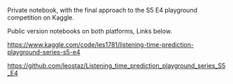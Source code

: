 Private notebook, with the final approach to the S5 E4 playground competition on Kaggle.

Public version notebooks on both platforms, Links below.

https://www.kaggle.com/code/les1781/listening-time-prediction-playground-series-s5-e4

https://github.com/leostaz/Listening_time_prediction_playground_series_S5_E4
